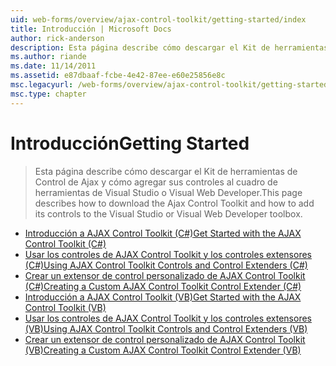 ```yaml
---
uid: web-forms/overview/ajax-control-toolkit/getting-started/index
title: Introducción | Microsoft Docs
author: rick-anderson
description: Esta página describe cómo descargar el Kit de herramientas de Control de Ajax y cómo agregar sus controles al cuadro de herramientas de Visual Studio o Visual Web Developer.
ms.author: riande
ms.date: 11/14/2011
ms.assetid: e87dbaaf-fcbe-4e42-87ee-e60e25856e8c
msc.legacyurl: /web-forms/overview/ajax-control-toolkit/getting-started
msc.type: chapter
---
```

<a name="getting-started"></a><span data-ttu-id="9c3d9-103">Introducción</span><span class="sxs-lookup"><span data-stu-id="9c3d9-103">Getting Started</span></span>
====================
> <span data-ttu-id="9c3d9-104">Esta página describe cómo descargar el Kit de herramientas de Control de Ajax y cómo agregar sus controles al cuadro de herramientas de Visual Studio o Visual Web Developer.</span><span class="sxs-lookup"><span data-stu-id="9c3d9-104">This page describes how to download the Ajax Control Toolkit and how to add its controls to the Visual Studio or Visual Web Developer toolbox.</span></span>


- [<span data-ttu-id="9c3d9-105">Introducción a AJAX Control Toolkit (C#)</span><span class="sxs-lookup"><span data-stu-id="9c3d9-105">Get Started with the AJAX Control Toolkit (C#)</span></span>](get-started-with-the-ajax-control-toolkit-cs.md)
- [<span data-ttu-id="9c3d9-106">Usar los controles de AJAX Control Toolkit y los controles extensores (C#)</span><span class="sxs-lookup"><span data-stu-id="9c3d9-106">Using AJAX Control Toolkit Controls and Control Extenders (C#)</span></span>](using-ajax-control-toolkit-controls-and-control-extenders-cs.md)
- [<span data-ttu-id="9c3d9-107">Crear un extensor de control personalizado de AJAX Control Toolkit (C#)</span><span class="sxs-lookup"><span data-stu-id="9c3d9-107">Creating a Custom AJAX Control Toolkit Control Extender (C#)</span></span>](creating-a-custom-ajax-control-toolkit-control-extender-cs.md)
- [<span data-ttu-id="9c3d9-108">Introducción a AJAX Control Toolkit (VB)</span><span class="sxs-lookup"><span data-stu-id="9c3d9-108">Get Started with the AJAX Control Toolkit (VB)</span></span>](get-started-with-the-ajax-control-toolkit-vb.md)
- [<span data-ttu-id="9c3d9-109">Usar los controles de AJAX Control Toolkit y los controles extensores (VB)</span><span class="sxs-lookup"><span data-stu-id="9c3d9-109">Using AJAX Control Toolkit Controls and Control Extenders (VB)</span></span>](using-ajax-control-toolkit-controls-and-control-extenders-vb.md)
- [<span data-ttu-id="9c3d9-110">Crear un extensor de control personalizado de AJAX Control Toolkit (VB)</span><span class="sxs-lookup"><span data-stu-id="9c3d9-110">Creating a Custom AJAX Control Toolkit Control Extender (VB)</span></span>](creating-a-custom-ajax-control-toolkit-control-extender-vb.md)
